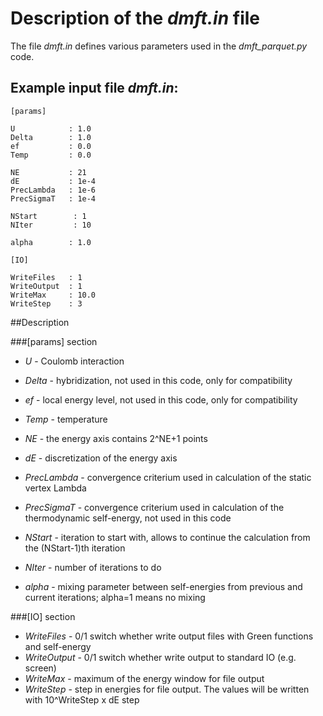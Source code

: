 Description of the *dmft.in* file
================================

The file *dmft.in* defines various parameters used in the *dmft_parquet.py* code.

## Example input file *dmft.in*:
```
[params]

U            : 1.0
Delta        : 1.0
ef           : 0.0
Temp         : 0.0

NE           : 21
dE           : 1e-4
PrecLambda   : 1e-6
PrecSigmaT   : 1e-4

NStart        : 1
NIter         : 10

alpha        : 1.0

[IO]

WriteFiles   : 1
WriteOutput  : 1
WriteMax     : 10.0
WriteStep    : 3
```
  
##Description

###[params] section

- *U* - Coulomb interaction
- *Delta* - hybridization, not used in this code, only for compatibility
- *ef* - local energy level, not used in this code, only for compatibility
- *Temp* - temperature

- *NE* - the energy axis contains 2^NE+1 points
- *dE* - discretization of the energy axis
- *PrecLambda* - convergence criterium used in calculation of the static vertex Lambda
- *PrecSigmaT* - convergence criterium used in calculation of the thermodynamic self-energy, not used in this code

- *NStart* - iteration to start with, allows to continue the calculation from the (NStart-1)th iteration
- *NIter* - number of iterations to do

- *alpha* - mixing parameter between self-energies from previous and current iterations; alpha=1 means no mixing

###[IO] section

- *WriteFiles* - 0/1 switch whether write output files with Green functions and self-energy
- *WriteOutput* - 0/1 switch whether write output to standard IO (e.g. screen)
- *WriteMax* - maximum of the energy window for file output
- *WriteStep* - step in energies for file output. The values will be written with 10^WriteStep x dE step

